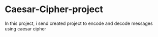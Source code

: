 # Caesar-Cipher-project
In this project, i send created project to encode and decode messages using caesar cipher 
